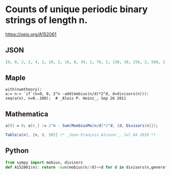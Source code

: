 # Counts of unique periodic binary strings of length n\.
https://oeis.org/A152061
## JSON
```JSON
[0, 0, 2, 2, 4, 2, 10, 2, 16, 8, 34, 2, 76, 2, 130, 38, 256, 2, 568, 2, 1036, 134, 2050, 2, 4336, 32, 8194, 512, 16396, 2, 33814, 2, 65536, 2054, 131074, 158, 266176, 2, 524290, 8198, 1048816, 2, 2113462, 2, 4194316, 33272, 8388610, 2, 16842496, 128, 33555424]
```
## Maple
```Maple
with(numtheory):
a:= n-> `if`(n=0, 0, 2^n -add(mobius(n/d)*2^d, d=divisors(n))):
seq(a(n), n=0..100);  # _Alois P. Heinz_, Sep 26 2011
```
## Mathematica
```Mathematica
a[0] = 0; a[n_] := 2^n - Sum[MoebiusMu[n/d]*2^d, {d, Divisors[n]}];
```
```Mathematica
Table[a[n], {n, 0, 50}] (* _Jean-François Alcover_, Jul 04 2019 *)
```
## Python
```Python
from sympy import mobius, divisors
def A152061(n): return -sum(mobius(n//d)<<d for d in divisors(n,generator=True) if d<n) # _Chai Wah Wu_, Sep 21 2024
```
